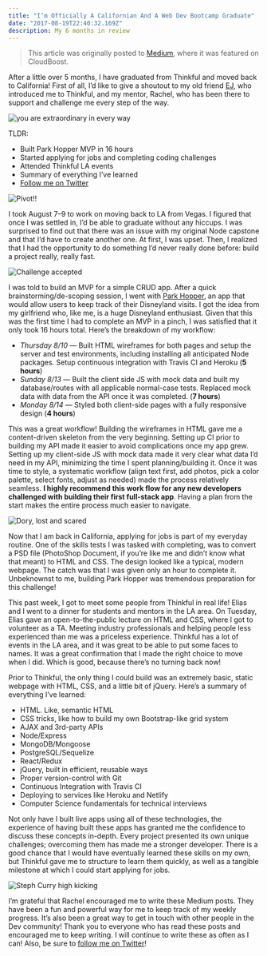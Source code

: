 ```yaml
---
title: "I’m Officially A Californian And A Web Dev Bootcamp Graduate"
date: "2017-08-19T22:40:32.169Z"
description: My 6 months in review
---
```


> This article was originally posted to [Medium](https://blog.cloudboost.io/im-officially-a-californian-and-a-web-dev-bootcamp-graduate-50e28636e757), where it was featured on CloudBoost.

After a little over 5 months, I have graduated from Thinkful and moved back to California! First of all, I’d like to give a shoutout to my old friend [EJ](https://twitter.com/codeability), who introduced me to Thinkful, and my mentor, Rachel, who has been there to support and challenge me every step of the way.

![you are extraordinary in every way](https://media.giphy.com/media/xT8qB3gj6AxN7AsIta/giphy.gif)

TLDR:
* Built Park Hopper MVP in 16 hours
* Started applying for jobs and completing coding challenges
* Attended Thinkful LA events
* Summary of everything I’ve learned
* [Follow me on Twitter](https://twitter.com/Ljyockey)

![Pivot!!](https://media.giphy.com/media/2OP9jbHFlFPW/giphy.gif)

I took August 7–9 to work on moving back to LA from Vegas. I figured that once I was settled in, I’d be able to graduate without any hiccups. I was surprised to find out that there was an issue with my original Node capstone and that I’d have to create another one. At first, I was upset. Then, I realized that I had the opportunity to do something I’d never really done before: build a project really, really fast.

![Challenge accepted](https://media.giphy.com/media/d4zHnLjdy48Cc/giphy.gif)

I was told to build an MVP for a simple CRUD app. After a quick brainstorming/de-scoping session, I went with [Park Hopper](https://park-hopper.herokuapp.com/), an app that would allow users to keep track of their Disneyland visits. I got the idea from my girlfriend who, like me, is a huge Disneyland enthusiast. Given that this was the first time I had to complete an MVP in a pinch, I was satisfied that it only took 16 hours total. Here’s the breakdown of my workflow:

* *Thursday 8/10* — Built HTML wireframes for both pages and setup the server and test environments, including installing all anticipated Node packages. Setup continuous integration with Travis CI and Heroku (**5 hours**)
* *Sunday 8/13* — Built the client side JS with mock data and built my database/routes with all applicable normal-case tests. Replaced mock data with data from the API once it was completed. (**7 hours**)
* *Monday 8/14* — Styled both client-side pages with a fully responsive design (**4 hours**)

This was a great workflow! Building the wireframes in HTML gave me a content-driven skeleton from the very beginning. Setting up CI prior to building my API made it easier to avoid complications once my app grew. Setting up my client-side JS with mock data made it very clear what data I’d need in my API, minimizing the time I spent planning/building it. Once it was time to style, a systematic workflow (align text first, add photos, pick a color palette, select fonts, adjust as needed) made the process relatively seamless. **I highly recommend this work flow for any new developers challenged with building their first full-stack app**. Having a plan from the start makes the entire process much easier to navigate.

![Dory, lost and scared](https://media.giphy.com/media/pOKu5cPSdS9YQ/giphy.gif)

Now that I am back in California, applying for jobs is part of my everyday routine. One of the skills tests I was tasked with completing, was to convert a PSD file (PhotoShop Document, if you’re like me and didn’t know what that meant) to HTML and CSS. The design looked like a typical, modern webpage. The catch was that I was given only an hour to complete it. Unbeknownst to me, building Park Hopper was tremendous preparation for this challenge!

This past week, I got to meet some people from Thinkful in real life! Elias and I went to a dinner for students and mentors in the LA area. On Tuesday, Elias gave an open-to-the-public lecture on HTML and CSS, where I got to volunteer as a TA. Meeting industry professionals and helping people less experienced than me was a priceless experience. Thinkful has a lot of events in the LA area, and it was great to be able to put some faces to names. It was a great confirmation that I made the right choice to move when I did. Which is good, because there’s no turning back now!

Prior to Thinkful, the only thing I could build was an extremely basic, static webpage with HTML, CSS, and a little bit of jQuery. Here’s a summary of everything I’ve learned:

* HTML. Like, semantic HTML
* CSS tricks, like how to build my own Bootstrap-like grid system
* AJAX and 3rd-party APIs
* Node/Express
* MongoDB/Mongoose
* PostgreSQL/Sequelize
* React/Redux
* jQuery, built in efficient, reusable ways
* Proper version-control with Git
* Continuous Integration with Travis CI
* Deploying to services like Heroku and Netlify
* Computer Science fundamentals for technical interviews

Not only have I built live apps using all of these technologies, the experience of having built these apps has granted me the confidence to discuss these concepts in-depth. Every project presented its own unique challenges; overcoming them has made me a stronger developer. There is a good chance that I would have eventually learned these skills on my own, but Thinkful gave me to structure to learn them quickly, as well as a tangible milestone at which I could start applying for jobs.

![Steph Curry high kicking](https://media.giphy.com/media/3og0IEF16olcKHWMUg/giphy.gif)

I’m grateful that Rachel encouraged me to write these Medium posts. They have been a fun and powerful way for me to keep track of my weekly progress. It’s also been a great way to get in touch with other people in the Dev community! Thank you to everyone who has read these posts and encouraged me to keep writing. I will continue to write these as often as I can! Also, be sure to [follow me on Twitter](https://twitter.com/Ljyockey)!
